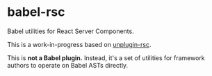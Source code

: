 # babel-rsc

Babel utilities for React Server Components.

This is a work-in-progress based on [unplugin-rsc](https://github.com/jacob-ebey/unplugin-rsc).

This is **not a Babel plugin.** Instead, it's a set of utilities for framework authors to operate on Babel ASTs directly.
